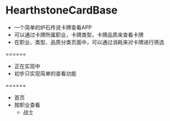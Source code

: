 HearthstoneCardBase
===================

- 一个简单的炉石传说卡牌查看APP
- 可以通过卡牌所属职业，卡牌类型，卡牌品质来查看卡牌
- 在职业、类型、品质分类页面中，可以通过消耗来对卡牌进行筛选

======

- 正在实现中
- 初步只实现简单的查看功能

======

- 首页
- 按职业查看
  - 战士
